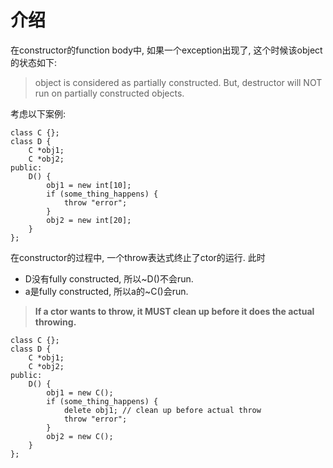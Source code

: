 # 介绍

在constructor的function body中, 如果一个exception出现了, 这个时候该object的状态如下:

> object is considered as partially constructed. But, destructor will NOT run on partially constructed objects.

考虑以下案例:

```
class C {};
class D {
    C *obj1;
    C *obj2;
public:
    D() {
        obj1 = new int[10];
        if (some_thing_happens) {
            throw "error";
        }
        obj2 = new int[20];
    }
};
```

在constructor的过程中, 一个throw表达式终止了ctor的运行. 此时

* D没有fully constructed, 所以~D()不会run.
* a是fully constructed, 所以a的~C()会run.

> **If a ctor wants to throw, it MUST clean up before it does the actual throwing.**

```
class C {};
class D {
    C *obj1;
    C *obj2;
public:
    D() {
        obj1 = new C();
        if (some_thing_happens) {
            delete obj1; // clean up before actual throw
            throw "error";
        }
        obj2 = new C();
    }
};
```